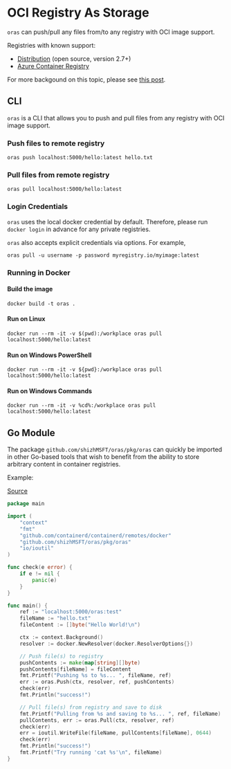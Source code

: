 # OCI Registry As Storage
`oras` can push/pull any files from/to any registry with OCI image support.

Registries with known support:

- [Distribution](https://github.com/docker/distribution) (open source, version 2.7+)
- [Azure Container Registry](https://azure.microsoft.com/en-us/services/container-registry/)

For more backgound on this topic, please see
[this post](https://www.opencontainers.org/blog/2018/10/11/oci-image-support-comes-to-open-source-docker-registry).

## CLI

`oras` is a CLI that allows you to push and pull files from
any registry with OCI image support.

### Push files to remote registry
```
oras push localhost:5000/hello:latest hello.txt
```

### Pull files from remote registry
```
oras pull localhost:5000/hello:latest
```

### Login Credentials
`oras` uses the local docker credential by default. Therefore, please run `docker login` in advance for any private registries.

`oras` also accepts explicit credentials via options. For example,
```
oras pull -u username -p password myregistry.io/myimage:latest
```

### Running in Docker
#### Build the image
```
docker build -t oras .
```

#### Run on Linux
```
docker run --rm -it -v $(pwd):/workplace oras pull localhost:5000/hello:latest
```

#### Run on Windows PowerShell
```
docker run --rm -it -v ${pwd}:/workplace oras pull localhost:5000/hello:latest
```

#### Run on Windows Commands
```
docker run --rm -it -v %cd%:/workplace oras pull localhost:5000/hello:latest
```

## Go Module

The package `github.com/shizhMSFT/oras/pkg/oras` can quickly be imported in other Go-based tools that
wish to benefit from the ability to store arbitrary content in container registries.

Example:

[Source](examples/simple_push_pull.go)

```go
package main

import (
	"context"
	"fmt"
	"github.com/containerd/containerd/remotes/docker"
	"github.com/shizhMSFT/oras/pkg/oras"
	"io/ioutil"
)

func check(e error) {
	if e != nil {
		panic(e)
	}
}

func main() {
	ref := "localhost:5000/oras:test"
	fileName := "hello.txt"
	fileContent := []byte("Hello World!\n")

	ctx := context.Background()
	resolver := docker.NewResolver(docker.ResolverOptions{})

	// Push file(s) to registry
	pushContents := make(map[string][]byte)
	pushContents[fileName] = fileContent
	fmt.Printf("Pushing %s to %s... ", fileName, ref)
	err := oras.Push(ctx, resolver, ref, pushContents)
	check(err)
	fmt.Println("success!")

	// Pull file(s) from registry and save to disk
	fmt.Printf("Pulling from %s and saving to %s... ", ref, fileName)
	pullContents, err := oras.Pull(ctx, resolver, ref)
	check(err)
	err = ioutil.WriteFile(fileName, pullContents[fileName], 0644)
	check(err)
	fmt.Println("success!")
	fmt.Printf("Try running 'cat %s'\n", fileName)
}
```
